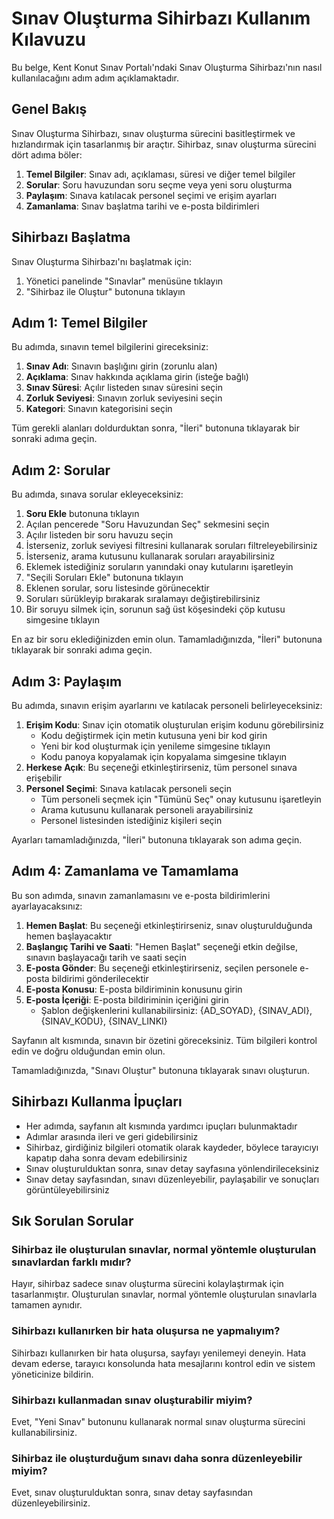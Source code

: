 # Sınav Oluşturma Sihirbazı Kullanım Kılavuzu

Bu belge, Kent Konut Sınav Portalı'ndaki Sınav Oluşturma Sihirbazı'nın nasıl kullanılacağını adım adım açıklamaktadır.

## Genel Bakış

Sınav Oluşturma Sihirbazı, sınav oluşturma sürecini basitleştirmek ve hızlandırmak için tasarlanmış bir araçtır. Sihirbaz, sınav oluşturma sürecini dört adıma böler:

1. **Temel Bilgiler**: Sınav adı, açıklaması, süresi ve diğer temel bilgiler
2. **Sorular**: Soru havuzundan soru seçme veya yeni soru oluşturma
3. **Paylaşım**: Sınava katılacak personel seçimi ve erişim ayarları
4. **Zamanlama**: Sınav başlatma tarihi ve e-posta bildirimleri

## Sihirbazı Başlatma

Sınav Oluşturma Sihirbazı'nı başlatmak için:

1. Yönetici panelinde "Sınavlar" menüsüne tıklayın
2. "Sihirbaz ile Oluştur" butonuna tıklayın

## Adım 1: Temel Bilgiler

Bu adımda, sınavın temel bilgilerini gireceksiniz:

1. **Sınav Adı**: Sınavın başlığını girin (zorunlu alan)
2. **Açıklama**: Sınav hakkında açıklama girin (isteğe bağlı)
3. **Sınav Süresi**: Açılır listeden sınav süresini seçin
4. **Zorluk Seviyesi**: Sınavın zorluk seviyesini seçin
5. **Kategori**: Sınavın kategorisini seçin

Tüm gerekli alanları doldurduktan sonra, "İleri" butonuna tıklayarak bir sonraki adıma geçin.

## Adım 2: Sorular

Bu adımda, sınava sorular ekleyeceksiniz:

1. **Soru Ekle** butonuna tıklayın
2. Açılan pencerede "Soru Havuzundan Seç" sekmesini seçin
3. Açılır listeden bir soru havuzu seçin
4. İsterseniz, zorluk seviyesi filtresini kullanarak soruları filtreleyebilirsiniz
5. İsterseniz, arama kutusunu kullanarak soruları arayabilirsiniz
6. Eklemek istediğiniz soruların yanındaki onay kutularını işaretleyin
7. "Seçili Soruları Ekle" butonuna tıklayın
8. Eklenen sorular, soru listesinde görünecektir
9. Soruları sürükleyip bırakarak sıralamayı değiştirebilirsiniz
10. Bir soruyu silmek için, sorunun sağ üst köşesindeki çöp kutusu simgesine tıklayın

En az bir soru eklediğinizden emin olun. Tamamladığınızda, "İleri" butonuna tıklayarak bir sonraki adıma geçin.

## Adım 3: Paylaşım

Bu adımda, sınavın erişim ayarlarını ve katılacak personeli belirleyeceksiniz:

1. **Erişim Kodu**: Sınav için otomatik oluşturulan erişim kodunu görebilirsiniz
   - Kodu değiştirmek için metin kutusuna yeni bir kod girin
   - Yeni bir kod oluşturmak için yenileme simgesine tıklayın
   - Kodu panoya kopyalamak için kopyalama simgesine tıklayın
2. **Herkese Açık**: Bu seçeneği etkinleştirirseniz, tüm personel sınava erişebilir
3. **Personel Seçimi**: Sınava katılacak personeli seçin
   - Tüm personeli seçmek için "Tümünü Seç" onay kutusunu işaretleyin
   - Arama kutusunu kullanarak personeli arayabilirsiniz
   - Personel listesinden istediğiniz kişileri seçin

Ayarları tamamladığınızda, "İleri" butonuna tıklayarak son adıma geçin.

## Adım 4: Zamanlama ve Tamamlama

Bu son adımda, sınavın zamanlamasını ve e-posta bildirimlerini ayarlayacaksınız:

1. **Hemen Başlat**: Bu seçeneği etkinleştirirseniz, sınav oluşturulduğunda hemen başlayacaktır
2. **Başlangıç Tarihi ve Saati**: "Hemen Başlat" seçeneği etkin değilse, sınavın başlayacağı tarih ve saati seçin
3. **E-posta Gönder**: Bu seçeneği etkinleştirirseniz, seçilen personele e-posta bildirimi gönderilecektir
4. **E-posta Konusu**: E-posta bildiriminin konusunu girin
5. **E-posta İçeriği**: E-posta bildiriminin içeriğini girin
   - Şablon değişkenlerini kullanabilirsiniz: {AD_SOYAD}, {SINAV_ADI}, {SINAV_KODU}, {SINAV_LINKI}

Sayfanın alt kısmında, sınavın bir özetini göreceksiniz. Tüm bilgileri kontrol edin ve doğru olduğundan emin olun.

Tamamladığınızda, "Sınavı Oluştur" butonuna tıklayarak sınavı oluşturun.

## Sihirbazı Kullanma İpuçları

- Her adımda, sayfanın alt kısmında yardımcı ipuçları bulunmaktadır
- Adımlar arasında ileri ve geri gidebilirsiniz
- Sihirbaz, girdiğiniz bilgileri otomatik olarak kaydeder, böylece tarayıcıyı kapatıp daha sonra devam edebilirsiniz
- Sınav oluşturulduktan sonra, sınav detay sayfasına yönlendirileceksiniz
- Sınav detay sayfasından, sınavı düzenleyebilir, paylaşabilir ve sonuçları görüntüleyebilirsiniz

## Sık Sorulan Sorular

### Sihirbaz ile oluşturulan sınavlar, normal yöntemle oluşturulan sınavlardan farklı mıdır?

Hayır, sihirbaz sadece sınav oluşturma sürecini kolaylaştırmak için tasarlanmıştır. Oluşturulan sınavlar, normal yöntemle oluşturulan sınavlarla tamamen aynıdır.

### Sihirbazı kullanırken bir hata oluşursa ne yapmalıyım?

Sihirbazı kullanırken bir hata oluşursa, sayfayı yenilemeyi deneyin. Hata devam ederse, tarayıcı konsolunda hata mesajlarını kontrol edin ve sistem yöneticinize bildirin.

### Sihirbazı kullanmadan sınav oluşturabilir miyim?

Evet, "Yeni Sınav" butonunu kullanarak normal sınav oluşturma sürecini kullanabilirsiniz.

### Sihirbaz ile oluşturduğum sınavı daha sonra düzenleyebilir miyim?

Evet, sınav oluşturulduktan sonra, sınav detay sayfasından düzenleyebilirsiniz.

